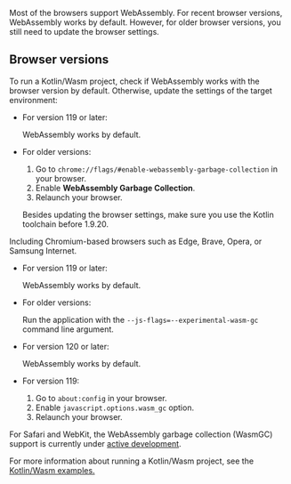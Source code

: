[//]: # (title: Troubleshooting)

Most of the browsers support WebAssembly. For recent browser versions, WebAssembly works by default. However,
for older browser versions, you still need to update the browser settings.

## Browser versions

To run a Kotlin/Wasm project, check if WebAssembly works with the browser version by default. Otherwise, update the 
settings of the target environment:

<tabs>
<tab title="Chrome">

* For version 119 or later:

  WebAssembly works by default.

* For older versions:

    1. Go to `chrome://flags/#enable-webassembly-garbage-collection` in your browser.
    2. Enable **WebAssembly Garbage Collection**.
    3. Relaunch your browser.

  Besides updating the browser settings, make sure you use the Kotlin toolchain before 1.9.20.

</tab>
<tab title="Chromium-based">

Including Chromium-based browsers such as Edge, Brave, Opera, or Samsung Internet.

* For version 119 or later:

  WebAssembly works by default.

* For older versions:

  Run the application with the `--js-flags=--experimental-wasm-gc` command line argument.

</tab>
<tab title="Firefox">

* For version 120 or later:

  WebAssembly works by default.

* For version 119:

  1. Go to `about:config` in your browser.
  2. Enable `javascript.options.wasm_gc` option.
  3. Relaunch your browser.

</tab>
<tab title="Safari/WebKit">

For Safari and WebKit, the WebAssembly garbage collection (WasmGC) support is currently under 
[active development](https://bugs.webkit.org/show_bug.cgi?id=247394).

</tab>
</tabs>

For more information about running a Kotlin/Wasm project, see the [Kotlin/Wasm examples.](https://github.com/Kotlin/kotlin-wasm-examples#readme) 